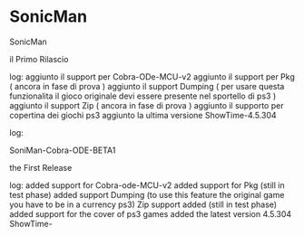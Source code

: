 SonicMan
=======

SonicMan

il Primo Rilascio 

log:
aggiunto il support per Cobra-ODe-MCU-v2
aggiunto il support per Pkg ( ancora in fase di prova )
aggiunto  il support Dumping ( per usare questa funzionalita il gioco originale devi essere presente nel sportello di ps3 ) 
aggiunto il support Zip ( ancora in fase di prova  )
aggiunto il supporto per copertina dei giochi ps3 
aggiunto la ultima versione ShowTime-4.5.304

log:

SoniMan-Cobra-ODE-BETA1 

the First Release 

log: 
added support for Cobra-ode-MCU-v2 
added support for Pkg (still in test phase) 
added support Dumping (to use this feature the original game you have to be in a currency ps3) 
Zip support added (still in test phase) 
added support for the cover of ps3 games 
added the latest version 4.5.304 ShowTime-
